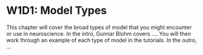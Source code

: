 W1D1: Model Types
=======================

This chapter will cover the broad types of model that you might encounter or use in neuroscience. In the intro, Gunnar 
Blohm covers .... You will then work through an example of each type of model in the tutorials. In the outro, ...